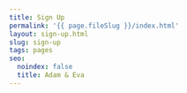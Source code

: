 ```yaml
---
title: Sign Up
permalink: '{{ page.fileSlug }}/index.html'
layout: sign-up.html
slug: sign-up
tags: pages
seo:
  noindex: false
  title: Adam & Eva
---
```



